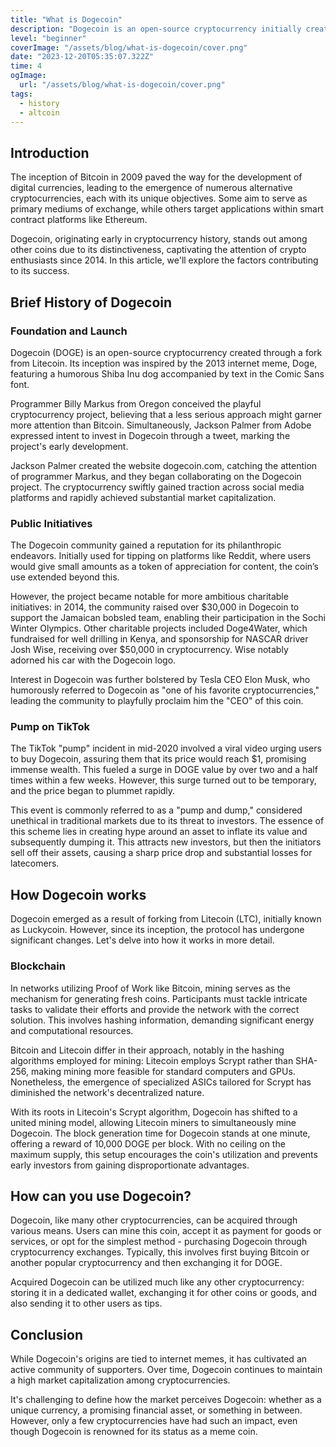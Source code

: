 ```yaml
---
title: "What is Dogecoin"
description: "Dogecoin is an open-source cryptocurrency initially created as a joke but has evolved into a cryptocurrency with an active community and widespread recognition. It's based on the internet meme Doge and is used for tipping, online payments, and charitable initiatives due to its accessibility and low fees."
level: "beginner"
coverImage: "/assets/blog/what-is-dogecoin/cover.png"
date: "2023-12-20T05:35:07.322Z"
time: 4
ogImage:
  url: "/assets/blog/what-is-dogecoin/cover.png"
tags:
  - history
  - altcoin
---
```



## Introduction
The inception of Bitcoin in 2009 paved the way for the development of digital currencies, leading to the emergence of numerous alternative cryptocurrencies, each with its unique objectives. Some aim to serve as primary mediums of exchange, while others target applications within smart contract platforms like Ethereum.

Dogecoin, originating early in cryptocurrency history, stands out among other coins due to its distinctiveness, captivating the attention of crypto enthusiasts since 2014. In this article, we'll explore the factors contributing to its success.

## Brief History of Dogecoin
### Foundation and Launch
Dogecoin (DOGE) is an open-source cryptocurrency created through a fork from Litecoin. Its inception was inspired by the 2013 internet meme, Doge, featuring a humorous Shiba Inu dog accompanied by text in the Comic Sans font.

Programmer Billy Markus from Oregon conceived the playful cryptocurrency project, believing that a less serious approach might garner more attention than Bitcoin. Simultaneously, Jackson Palmer from Adobe expressed intent to invest in Dogecoin through a tweet, marking the project's early development.

Jackson Palmer created the website dogecoin.com, catching the attention of programmer Markus, and they began collaborating on the Dogecoin project. The cryptocurrency swiftly gained traction across social media platforms and rapidly achieved substantial market capitalization.

### Public Initiatives
The Dogecoin community gained a reputation for its philanthropic endeavors. Initially used for tipping on platforms like Reddit, where users would give small amounts as a token of appreciation for content, the coin’s use extended beyond this.

However, the project became notable for more ambitious charitable initiatives: in 2014, the community raised over $30,000 in Dogecoin to support the Jamaican bobsled team, enabling their participation in the Sochi Winter Olympics. Other charitable projects included Doge4Water, which fundraised for well drilling in Kenya, and sponsorship for NASCAR driver Josh Wise, receiving over $50,000 in cryptocurrency. Wise notably adorned his car with the Dogecoin logo.

Interest in Dogecoin was further bolstered by Tesla CEO Elon Musk, who humorously referred to Dogecoin as "one of his favorite cryptocurrencies," leading the community to playfully proclaim him the "CEO" of this coin.

### Pump on TikTok
The TikTok "pump" incident in mid-2020 involved a viral video urging users to buy Dogecoin, assuring them that its price would reach $1, promising immense wealth. This fueled a surge in DOGE value by over two and a half times within a few weeks. However, this surge turned out to be temporary, and the price began to plummet rapidly.

This event is commonly referred to as a "pump and dump," considered unethical in traditional markets due to its threat to investors. The essence of this scheme lies in creating hype around an asset to inflate its value and subsequently dumping it. This attracts new investors, but then the initiators sell off their assets, causing a sharp price drop and substantial losses for latecomers.

## How Dogecoin works
Dogecoin emerged as a result of forking from Litecoin (LTC), initially known as Luckycoin. However, since its inception, the protocol has undergone significant changes. Let's delve into how it works in more detail.

### Blockchain
In networks utilizing Proof of Work like Bitcoin, mining serves as the mechanism for generating fresh coins. Participants must tackle intricate tasks to validate their efforts and provide the network with the correct solution. This involves hashing information, demanding significant energy and computational resources.

Bitcoin and Litecoin differ in their approach, notably in the hashing algorithms employed for mining: Litecoin employs Scrypt rather than SHA-256, making mining more feasible for standard computers and GPUs. Nonetheless, the emergence of specialized ASICs tailored for Scrypt has diminished the network's decentralized nature.

With its roots in Litecoin's Scrypt algorithm, Dogecoin has shifted to a united mining model, allowing Litecoin miners to simultaneously mine Dogecoin. The block generation time for Dogecoin stands at one minute, offering a reward of 10,000 DOGE per block. With no ceiling on the maximum supply, this setup encourages the coin's utilization and prevents early investors from gaining disproportionate advantages.

## How can you use Dogecoin?

Dogecoin, like many other cryptocurrencies, can be acquired through various means. Users can mine this coin, accept it as payment for goods or services, or opt for the simplest method - purchasing Dogecoin through cryptocurrency exchanges. Typically, this involves first buying Bitcoin or another popular cryptocurrency and then exchanging it for DOGE.

Acquired Dogecoin can be utilized much like any other cryptocurrency: storing it in a dedicated wallet, exchanging it for other coins or goods, and also sending it to other users as tips.

## Conclusion
While Dogecoin's origins are tied to internet memes, it has cultivated an active community of supporters. Over time, Dogecoin continues to maintain a high market capitalization among cryptocurrencies.

It's challenging to define how the market perceives Dogecoin: whether as a unique currency, a promising financial asset, or something in between. However, only a few cryptocurrencies have had such an impact, even though Dogecoin is renowned for its status as a meme coin.

